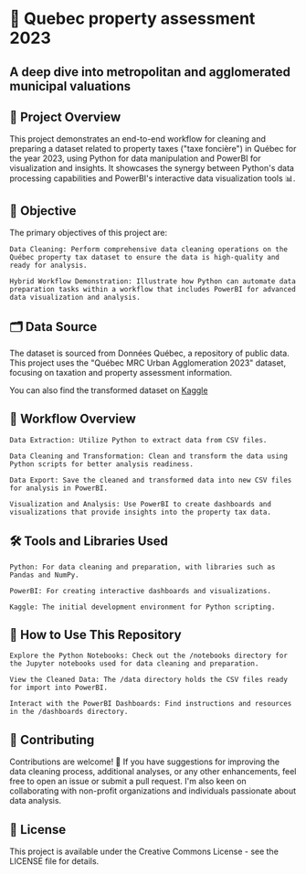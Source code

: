 # 🌆 Quebec property assessment 2023 
## A deep dive into metropolitan and agglomerated municipal valuations

## 📌 Project Overview

This project demonstrates an end-to-end workflow for cleaning and preparing a dataset related to property taxes ("taxe foncière") in Québec for the year 2023, using Python for data manipulation and PowerBI for visualization and insights. It showcases the synergy between Python's data processing capabilities and PowerBI's interactive data visualization tools 📊.

## 🎯 Objective

The primary objectives of this project are:

    Data Cleaning: Perform comprehensive data cleaning operations on the Québec property tax dataset to ensure the data is high-quality and ready for analysis.

    Hybrid Workflow Demonstration: Illustrate how Python can automate data preparation tasks within a workflow that includes PowerBI for advanced data visualization and analysis.

## 🗂 Data Source

The dataset is sourced from Données Québec, a repository of public data. This project uses the "Québec MRC Urban Agglomeration 2023" dataset, focusing on taxation and property assessment information.

You can also find the transformed dataset on [Kaggle]()

## 🔄 Workflow Overview

    Data Extraction: Utilize Python to extract data from CSV files.

    Data Cleaning and Transformation: Clean and transform the data using Python scripts for better analysis readiness.

    Data Export: Save the cleaned and transformed data into new CSV files for analysis in PowerBI.

    Visualization and Analysis: Use PowerBI to create dashboards and visualizations that provide insights into the property tax data.

## 🛠 Tools and Libraries Used

    Python: For data cleaning and preparation, with libraries such as Pandas and NumPy.

    PowerBI: For creating interactive dashboards and visualizations.

    Kaggle: The initial development environment for Python scripting.

## 🚀 How to Use This Repository

    Explore the Python Notebooks: Check out the /notebooks directory for the Jupyter notebooks used for data cleaning and preparation.

    View the Cleaned Data: The /data directory holds the CSV files ready for import into PowerBI.

    Interact with the PowerBI Dashboards: Find instructions and resources in the /dashboards directory.

## 🤝 Contributing

Contributions are welcome! 🎉 If you have suggestions for improving the data cleaning process, additional analyses, or any other enhancements, feel free to open an issue or submit a pull request. I'm also keen on collaborating with non-profit organizations and individuals passionate about data analysis.

## 📜 License

This project is available under the Creative Commons License - see the LICENSE file for details.
